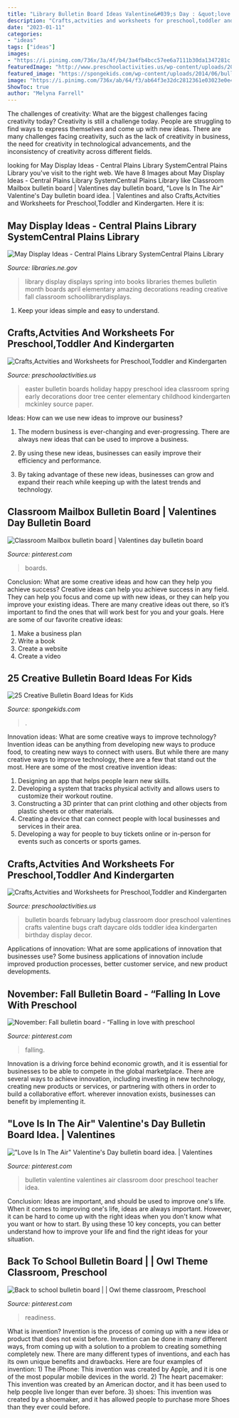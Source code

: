 ```yaml
---
title: "Library Bulletin Board Ideas Valentine&#039;s Day : &quot;love Is In The Air&quot; Valentine&#039;s Day Bulletin Board Idea."
description: "Crafts,actvities and worksheets for preschool,toddler and kindergarten"
date: "2023-01-11"
categories:
- "ideas"
tags: ["ideas"]
images:
- "https://i.pinimg.com/736x/3a/4f/b4/3a4fb4bcc57ee6a7111b30da1347281c.jpg"
featuredImage: "http://www.preschoolactivities.us/wp-content/uploads/2015/02/easter-bulletin-boards.jpg"
featured_image: "https://spongekids.com/wp-content/uploads/2014/06/bulletin-board-ideas/16-under-the-sea-bulletin-board.jpg"
image: "https://i.pinimg.com/736x/ab/64/f3/ab64f3e32dc2812361e03023e0e4492e.jpg"
ShowToc: true
author: "Melyna Farrell"
---
```



The challenges of creativity: What are the biggest challenges facing creativity today?
Creativity is still a challenge today. People are struggling to find ways to express themselves and come up with new ideas. There are many challenges facing creativity, such as the lack of creativity in business, the need for creativity in technological advancements, and the inconsistency of creativity across different fields.

	

		
looking for May Display Ideas - Central Plains Library SystemCentral Plains Library you've visit to the right web. We have 8 Images about May Display Ideas - Central Plains Library SystemCentral Plains Library like Classroom Mailbox bulletin board | Valentines day bulletin board, &quot;Love Is In The Air&quot; Valentine&#039;s Day bulletin board idea. | Valentines and also Crafts,Actvities and Worksheets for Preschool,Toddler and Kindergarten. Here it is:
		
    
## May Display Ideas - Central Plains Library SystemCentral Plains Library

<img loading=lazy src="http://libraries.ne.gov/cpls/files/2018/04/Spring-224x300.png" onerror="this.onerror=null;this.src='https://tse3.mm.bing.net/th?id=OIP.2UeQ8A0hnghXpdH7Fb7K-QAAAA&amp;pid=15.1';" alt="May Display Ideas - Central Plains Library SystemCentral Plains Library">

_Source: libraries.ne.gov_

>library display displays spring into books libraries themes bulletin month boards april elementary amazing decorations reading creative fall classroom schoollibrarydisplays. 

	

1. Keep your ideas simple and easy to understand.

    
## Crafts,Actvities And Worksheets For Preschool,Toddler And Kindergarten

<img loading=lazy src="http://www.preschoolactivities.us/wp-content/uploads/2015/02/easter-bulletin-boards.jpg" onerror="this.onerror=null;this.src='https://tse1.mm.bing.net/th?id=OIP.85kLzgQJVs_wDiEclPNgBgHaDz&amp;pid=15.1';" alt="Crafts,Actvities and Worksheets for Preschool,Toddler and Kindergarten">

_Source: preschoolactivities.us_

>easter bulletin boards holiday happy preschool idea classroom spring early decorations door tree center elementary childhood kindergarten mckinley source paper. 

	

Ideas: How can we use new ideas to improve our business?
1. The modern business is ever-changing and ever-progressing. There are always new ideas that can be used to improve a business.
2. By using these new ideas, businesses can easily improve their efficiency and performance.

3. By taking advantage of these new ideas, businesses can grow and expand their reach while keeping up with the latest trends and technology.

    
## Classroom Mailbox Bulletin Board | Valentines Day Bulletin Board

<img loading=lazy src="https://i.pinimg.com/736x/3a/4f/b4/3a4fb4bcc57ee6a7111b30da1347281c.jpg" onerror="this.onerror=null;this.src='https://tse1.mm.bing.net/th?id=OIP.pDCMA7HAYWvu7HRgy8GFhwHaJ3&amp;pid=15.1';" alt="Classroom Mailbox bulletin board | Valentines day bulletin board">

_Source: pinterest.com_

>boards. 

	

Conclusion: What are some creative ideas and how can they help you achieve success?
Creative ideas can help you achieve success in any field. They can help you focus and come up with new ideas, or they can help you improve your existing ideas. There are many creative ideas out there, so it’s important to find the ones that will work best for you and your goals. Here are some of our favorite creative ideas: 
1. Make a business plan 
2. Write a book 
3. Create a website 
4. Create a video 

    
## 25 Creative Bulletin Board Ideas For Kids

<img loading=lazy src="https://spongekids.com/wp-content/uploads/2014/06/bulletin-board-ideas/16-under-the-sea-bulletin-board.jpg" onerror="this.onerror=null;this.src='https://tse4.mm.bing.net/th?id=OIP.ftMfqeE5WpJbtR0Q08rSsAHaJ4&amp;pid=15.1';" alt="25 Creative Bulletin Board Ideas for Kids">

_Source: spongekids.com_

>. 

	

Innovation ideas: What are some creative ways to improve technology?
Invention ideas can be anything from developing new ways to produce food, to creating new ways to connect with users. But while there are many creative ways to improve technology, there are a few that stand out the most. Here are some of the most creative invention ideas:
1. Designing an app that helps people learn new skills.
2. Developing a system that tracks physical activity and allows users to customize their workout routine.
3. Constructing a 3D printer that can print clothing and other objects from plastic sheets or other materials.
4. Creating a device that can connect people with local businesses and services in their area.
5. Developing a way for people to buy tickets online or in-person for events such as concerts or sports games.

    
## Crafts,Actvities And Worksheets For Preschool,Toddler And Kindergarten

<img loading=lazy src="http://www.preschoolactivities.us/wp-content/uploads/2015/03/ladybug-bulletin-boards.jpg" onerror="this.onerror=null;this.src='https://tse3.mm.bing.net/th?id=OIP.zjtzKqKWQAUPJsOHSYfJPAHaLH&amp;pid=15.1';" alt="Crafts,Actvities and Worksheets for Preschool,Toddler and Kindergarten">

_Source: preschoolactivities.us_

>bulletin boards february ladybug classroom door preschool valentines crafts valentine bugs craft daycare olds toddler idea kindergarten birthday display decor. 

	

Applications of innovation: What are some applications of innovation that businesses use?
Some business applications of innovation include improved production processes, better customer service, and new product developments.

    
## November: Fall Bulletin Board - “Falling In Love With Preschool

<img loading=lazy src="https://i.pinimg.com/736x/ab/64/f3/ab64f3e32dc2812361e03023e0e4492e.jpg" onerror="this.onerror=null;this.src='https://tse3.mm.bing.net/th?id=OIP.kDQ3ccSIeDQLmt4Koek3cAHaFj&amp;pid=15.1';" alt="November: Fall bulletin board - “Falling in love with preschool">

_Source: pinterest.com_

>falling. 

	

Innovation is a driving force behind economic growth, and it is essential for businesses to be able to compete in the global marketplace. There are several ways to achieve innovation, including investing in new technology, creating new products or services, or partnering with others in order to build a collaborative effort. wherever innovation exists, businesses can benefit by implementing it.

    
## &quot;Love Is In The Air&quot; Valentine&#039;s Day Bulletin Board Idea. | Valentines

<img loading=lazy src="https://i.pinimg.com/736x/68/de/4b/68de4bef6a835f4c908b87290fd96e66.jpg" onerror="this.onerror=null;this.src='https://tse2.mm.bing.net/th?id=OIP.IoSEfI8FLHNsOeEzMVZepAHaFO&amp;pid=15.1';" alt="&quot;Love Is In The Air&quot; Valentine&#039;s Day bulletin board idea. | Valentines">

_Source: pinterest.com_

>bulletin valentine valentines air classroom door preschool teacher idea. 

	

Conclusion: Ideas are important, and should be used to improve one's life.
When it comes to improving one's life, ideas are always important. However, it can be hard to come up with the right ideas when you don't know what you want or how to start. By using these 10 key concepts, you can better understand how to improve your life and find the right ideas for your situation.

    
## Back To School Bulletin Board | | Owl Theme Classroom, Preschool

<img loading=lazy src="https://i.pinimg.com/736x/e1/e9/b4/e1e9b49c93dc5fa9fc75a1a23cef1161.jpg" onerror="this.onerror=null;this.src='https://tse4.mm.bing.net/th?id=OIP.RhKLPy8mZqyRAwfK1S_7DAAAAA&amp;pid=15.1';" alt="Back to school bulletin board | | Owl theme classroom, Preschool">

_Source: pinterest.com_

>readiness. 

	

What is invention?
Invention is the process of coming up with a new idea or product that does not exist before. Invention can be done in many different ways, from coming up with a solution to a problem to creating something completely new. There are many different types of inventions, and each has its own unique benefits and drawbacks. Here are four examples of invention: 1) The iPhone: This invention was created by Apple, and it is one of the most popular mobile devices in the world. 2) The heart pacemaker: This invention was created by an American doctor, and it has been used to help people live longer than ever before. 3) shoes: This invention was created by a shoemaker, and it has allowed people to purchase more Shoes than they ever could before.

